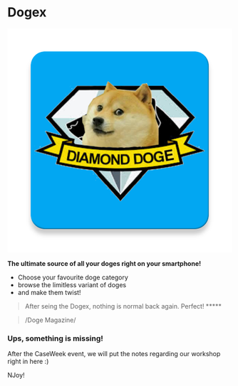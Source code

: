 # Dogex
![Dogex Logo](https://raw.githubusercontent.com/festech/dogex/master/ic_logo.png)


**The ultimate source of all your doges right on your smartphone!**

  - Choose your favourite doge category
  - browse the limitless variant of doges
  - and make them twist!

> After seing the Dogex, nothing is normal back again. Perfect! *****

> /Doge Magazine/


### Ups, something is missing!
After the CaseWeek event, we will put the notes regarding our workshop right in here :)

NJoy!

